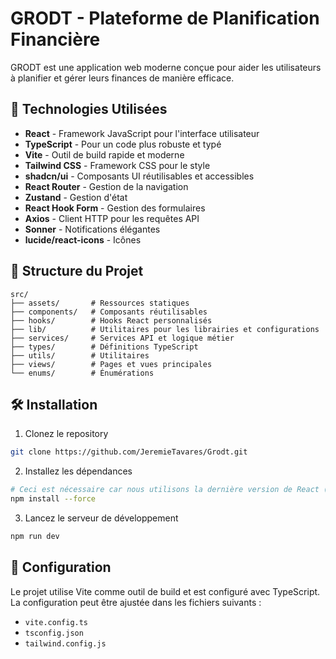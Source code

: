 # GRODT - Plateforme de Planification Financière

GRODT est une application web moderne conçue pour aider les utilisateurs à planifier et gérer leurs finances de manière efficace.

## 🚀 Technologies Utilisées

- **React** - Framework JavaScript pour l'interface utilisateur
- **TypeScript** - Pour un code plus robuste et typé
- **Vite** - Outil de build rapide et moderne
- **Tailwind CSS** - Framework CSS pour le style
- **shadcn/ui** - Composants UI réutilisables et accessibles
- **React Router** - Gestion de la navigation
- **Zustand** - Gestion d'état
- **React Hook Form** - Gestion des formulaires
- **Axios** - Client HTTP pour les requêtes API
- **Sonner** - Notifications élégantes
- **lucide/react-icons** - Icônes

## 📁 Structure du Projet

```
src/
├── assets/       # Ressources statiques
├── components/   # Composants réutilisables
├── hooks/        # Hooks React personnalisés
├── lib/          # Utilitaires pour les librairies et configurations
├── services/     # Services API et logique métier
├── types/        # Définitions TypeScript
├── utils/        # Utilitaires
├── views/        # Pages et vues principales
└── enums/        # Énumérations
```

## 🛠️ Installation

1. Clonez le repository

```bash
git clone https://github.com/JeremieTavares/Grodt.git
```

2. Installez les dépendances

```bash
# Ceci est nécessaire car nous utilisons la dernière version de React (19), qui n'est peut-être pas encore supportée par toutes les librairies
npm install --force
```

3. Lancez le serveur de développement

```bash
npm run dev
```

## 🔧 Configuration

Le projet utilise Vite comme outil de build et est configuré avec TypeScript. La configuration peut être ajustée dans les fichiers suivants :

- `vite.config.ts`
- `tsconfig.json`
- `tailwind.config.js`

